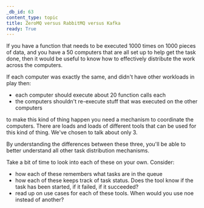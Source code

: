 ```yaml
---
_db_id: 63
content_type: topic
title: ZeroMQ versus RabbitMQ versus Kafka
ready: True
---
```


If you have a function that needs to be executed 1000 times on 1000 pieces of data, and you have a 50 computers that are all set up to help get the task done, then it would be useful to know how to effectively distribute the work across the computers. 

If each computer was exactly the same, and didn't have other workloads in play then:
  
- each computer should execute about 20 function calls each 
- the computers shouldn't re-execute stuff that was executed on the other computers

to make this kind of thing happen you need a mechanism to coordinate the computers. There are loads and loads of different tools that can be used for this kind of thing. We've chosen to talk about only 3. 

By understanding the differences between these three, you'll be able to better understand all other task distribution mechanisms.

Take a bit of time to look into each of these on your own. Consider:

- how each of these remembers what tasks are in the queue
- how each of these keeps track of task status. Does the tool know if the task has been started, if it failed, if it succeeded?
- read up on use cases for each of these tools. When would you use noe instead of another?
